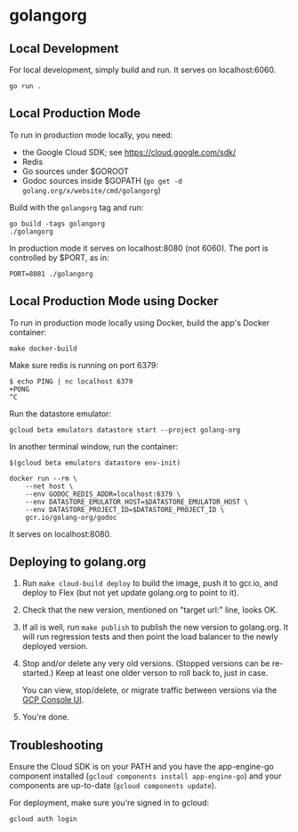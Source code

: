 # golangorg

## Local Development

For local development, simply build and run. It serves on localhost:6060.

	go run .

## Local Production Mode

To run in production mode locally, you need:

  * the Google Cloud SDK; see https://cloud.google.com/sdk/
  * Redis
  * Go sources under $GOROOT
  * Godoc sources inside $GOPATH
    (`go get -d golang.org/x/website/cmd/golangorg`)

Build with the `golangorg` tag and run:

	go build -tags golangorg
	./golangorg

In production mode it serves on localhost:8080 (not 6060).
The port is controlled by $PORT, as in:

	PORT=8081 ./golangorg

## Local Production Mode using Docker

To run in production mode locally using Docker, build the app's Docker container:

	make docker-build

Make sure redis is running on port 6379:

	$ echo PING | nc localhost 6379
	+PONG
	^C

Run the datastore emulator:

	gcloud beta emulators datastore start --project golang-org

In another terminal window, run the container:

	$(gcloud beta emulators datastore env-init)

	docker run --rm \
		--net host \
		--env GODOC_REDIS_ADDR=localhost:6379 \
		--env DATASTORE_EMULATOR_HOST=$DATASTORE_EMULATOR_HOST \
		--env DATASTORE_PROJECT_ID=$DATASTORE_PROJECT_ID \
		gcr.io/golang-org/godoc

It serves on localhost:8080.

## Deploying to golang.org

1.	Run `make cloud-build deploy` to build the image, push it to gcr.io,
	and deploy to Flex (but not yet update golang.org to point to it).

2.	Check that the new version, mentioned on "target url:" line, looks OK.

3.	If all is well, run `make publish` to publish the new version to golang.org.
	It will run regression tests and then point the load balancer to the newly
	deployed version.

4.	Stop and/or delete any very old versions. (Stopped versions can be re-started.)
	Keep at least one older verson to roll back to, just in case.

	You can view, stop/delete, or migrate traffic between versions via the
	[GCP Console UI](https://console.cloud.google.com/appengine/versions?project=golang-org&serviceId=default&pageState=(%22versionsTable%22:(%22f%22:%22%255B%257B_22k_22_3A_22Environment_22_2C_22t_22_3A10_2C_22v_22_3A_22_5C_22Flexible_5C_22_22_2C_22s_22_3Atrue_2C_22i_22_3A_22env_22%257D%255D%22))).

5.	You're done.

## Troubleshooting

Ensure the Cloud SDK is on your PATH and you have the app-engine-go component
installed (`gcloud components install app-engine-go`) and your components are
up-to-date (`gcloud components update`).

For deployment, make sure you're signed in to gcloud:

	gcloud auth login

